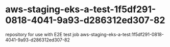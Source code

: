 # aws-staging-eks-a-test-1f5df291-0818-4041-9a93-d286312ed307-82
repository for use with E2E test job aws-staging-eks-a-test:1f5df291-0818-4041-9a93-d286312ed307-82
